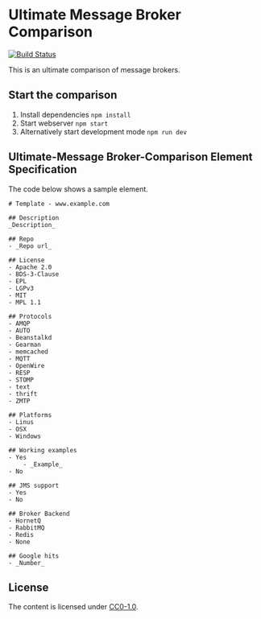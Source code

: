 # Ultimate Message Broker Comparison

[![Build Status](https://travis-ci.org/ultimate-comparisons/ultimate-message-broker-comparisons.svg?branch=master)](https://travis-ci.org/ultimate-comparisons/ultimate-message-broker-comparison)

This is an ultimate comparison of message brokers.

## Start the comparison

1. Install dependencies `npm install`
2. Start webserver `npm start`
3. Alternatively start development mode `npm run dev`

## Ultimate-Message Broker-Comparison Element Specification
The code below shows a sample element.

    # Template - www.example.com

    ## Description
    _Description_

    ## Repo
    - _Repo url_

    ## License
    - Apache 2.0
    - BDS-3-Clause
    - EPL
    - LGPv3
    - MIT
    - MPL 1.1

    ## Protocols
    - AMQP
    - AUTO
    - Beanstalkd
    - Gearman
    - memcached
    - MQTT
    - OpenWire
    - RESP
    - STOMP
    - text
    - thrift
    - ZMTP

    ## Platforms
    - Linus
    - OSX
    - Windows

    ## Working examples
    - Yes
        - _Example_
    - No

    ## JMS support
    - Yes
    - No

    ## Broker Backend
    - HornetQ
    - RabbitMQ
    - Redis
    - None

    ## Google hits
    - _Number_

## License

The content is licensed under [CC0-1.0].

  [CC0-1.0]: https://creativecommons.org/publicdomain/zero/1.0/
